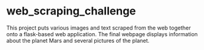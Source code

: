 # web_scraping_challenge

This project puts various images and text scraped from the web together onto a flask-based web application. The final webpage displays information about the planet Mars and several pictures of the planet.
